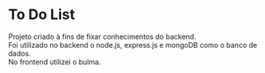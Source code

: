 # To Do List

Projeto criado à fins de fixar conhecimentos do backend.\
Foi utilizado no backend o node.js, express.js e mongoDB como o banco de dados.\
No frontend utilizei o bulma.

